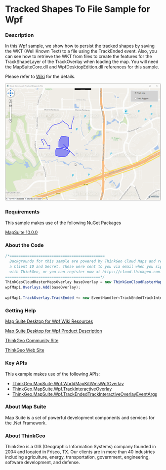 # Tracked Shapes To File Sample for Wpf

### Description

In this Wpf sample, we show how to persist the tracked shapes by saving the WKT (Well Known Text) to a file using the TrackEnded event. Also, you can see how to retrieve the WKT from files to create the features for the TrackShapeLayer of the TrackOverlay when loading the map. You will need the MapSuiteCore.dll and WpfDesktopEdition.dll references for this sample.

Please refer to [Wiki](http://wiki.thinkgeo.com/wiki/map_suite_desktop_for_wpf) for the details.

![Screenshot](Screenshot.gif)

### Requirements

This sample makes use of the following NuGet Packages

[MapSuite 10.0.0](https://www.nuget.org/packages?q=ThinkGeo)

### About the Code
```csharp
/*===========================================
  Backgrounds for this sample are powered by ThinkGeo Cloud Maps and require
  a Client ID and Secret. These were sent to you via email when you signed up
  with ThinkGeo, or you can register now at https://cloud.thinkgeo.com.
===========================================*/
ThinkGeoCloudRasterMapsOverlay baseOverlay = new ThinkGeoCloudRasterMapsOverlay();
wpfMap1.Overlays.Add(baseOverlay);

wpfMap1.TrackOverlay.TrackEnded += new EventHandler<TrackEndedTrackInteractiveOverlayEventArgs>(trackOverlay_TrackEnded);
```
### Getting Help

[Map Suite Desktop for Wpf Wiki Resources](http://wiki.thinkgeo.com/wiki/map_suite_desktop_for_wpf)

[Map Suite Desktop for Wpf Product Description](https://thinkgeo.com/ui-controls#desktop-platforms)

[ThinkGeo Community Site](http://community.thinkgeo.com/)

[ThinkGeo Web Site](http://www.thinkgeo.com)

### Key APIs
This example makes use of the following APIs:

- [ThinkGeo.MapSuite.Wpf.WorldMapKitWmsWpfOverlay](http://wiki.thinkgeo.com/wiki/api/thinkgeo.mapsuite.wpf.worldmapkitwmswpfoverlay)
- [ThinkGeo.MapSuite.Wpf.TrackInteractiveOverlay](http://wiki.thinkgeo.com/wiki/api/thinkgeo.mapsuite.wpf.trackinteractiveoverlay)
- [ThinkGeo.MapSuite.Wpf.TrackEndedTrackInteractiveOverlayEventArgs](http://wiki.thinkgeo.com/wiki/api/thinkgeo.mapsuite.wpf.trackendedtrackinteractiveoverlayeventargs)

### About Map Suite
Map Suite is a set of powerful development components and services for the .Net Framework.

### About ThinkGeo
ThinkGeo is a GIS (Geographic Information Systems) company founded in 2004 and located in Frisco, TX. Our clients are in more than 40 industries including agriculture, energy, transportation, government, engineering, software development, and defense.

